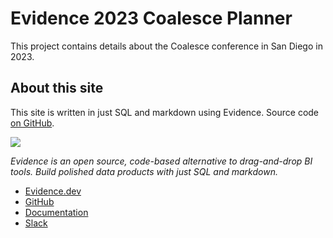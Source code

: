 # Evidence 2023 Coalesce Planner

This project contains details about the Coalesce conference in San Diego in 2023.

## About this site

This site is written in just SQL and markdown using Evidence. Source code [on GitHub](https://github.com/evidence-dev/coalesce-2023).

<img src="wordmark-gray-800.png" class="h-10 my-2 inline"/> 

_Evidence is an open source, code-based alternative to drag-and-drop BI tools. Build polished data products with just SQL and markdown._

- [Evidence.dev](https://evidence.dev)
- [GitHub](https://github.com/evidence-dev/evidence)
- [Documentation](https://docs.evidence.dev)
- [Slack](https://slack.evidence.dev)
